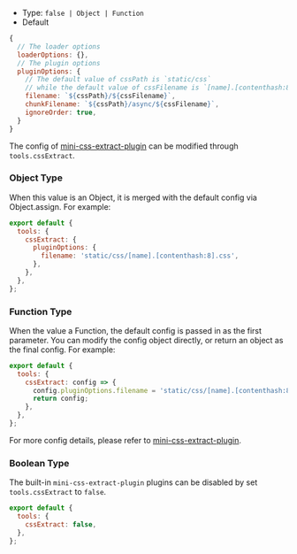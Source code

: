 - Type: `false | Object | Function`
- Default

```js
{
  // The loader options
  loaderOptions: {},
  // The plugin options
  pluginOptions: {
    // The default value of cssPath is `static/css`
    // while the default value of cssFilename is `[name].[contenthash:8].css`
    filename: `${cssPath}/${cssFilename}`,
    chunkFilename: `${cssPath}/async/${cssFilename}`,
    ignoreOrder: true,
  }
}
```

The config of [mini-css-extract-plugin](https://github.com/webpack-contrib/mini-css-extract-plugin) can be modified through `tools.cssExtract`.

### Object Type

When this value is an Object, it is merged with the default config via Object.assign. For example:

```js
export default {
  tools: {
    cssExtract: {
      pluginOptions: {
        filename: 'static/css/[name].[contenthash:8].css',
      },
    },
  },
};
```

### Function Type

When the value a Function, the default config is passed in as the first parameter. You can modify the config object directly, or return an object as the final config. For example:

```js
export default {
  tools: {
    cssExtract: config => {
      config.pluginOptions.filename = 'static/css/[name].[contenthash:8].css';
      return config;
    },
  },
};
```

For more config details, please refer to [mini-css-extract-plugin](https://github.com/webpack-contrib/mini-css-extract-plugin).

### Boolean Type

The built-in `mini-css-extract-plugin` plugins can be disabled by set `tools.cssExtract` to `false`.

```js
export default {
  tools: {
    cssExtract: false,
  },
};
```
